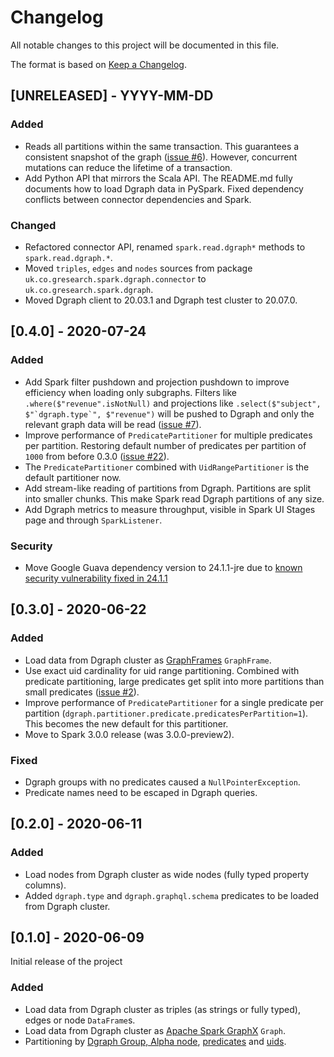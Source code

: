 # Changelog
All notable changes to this project will be documented in this file.

The format is based on [Keep a Changelog](https://keepachangelog.com/en/1.0.0/).

## [UNRELEASED] - YYYY-MM-DD

### Added
- Reads all partitions within the same transaction. This guarantees a consistent snapshot of the graph ([issue #6](https://github.com/G-Research/spark-dgraph-connector/issues/6)).
  However, concurrent mutations can reduce the lifetime of a transaction.
- Add Python API that mirrors the Scala API. The README.md fully documents how to load Dgraph data in PySpark.
  Fixed dependency conflicts between connector dependencies and Spark.

### Changed
- Refactored connector API, renamed `spark.read.dgraph*` methods to `spark.read.dgraph.*`.
- Moved `triples`, `edges` and `nodes` sources from package `uk.co.gresearch.spark.dgraph.connector` to `uk.co.gresearch.spark.dgraph`.
- Moved Dgraph client to 20.03.1 and Dgraph test cluster to 20.07.0.

## [0.4.0] - 2020-07-24

### Added
- Add Spark filter pushdown and projection pushdown to improve efficiency when loading only subgraphs.
  Filters like `.where($"revenue".isNotNull)` and projections like ``.select($"subject", $"`dgraph.type`", $"revenue")``
  will be pushed to Dgraph and only the relevant graph data will
  be read ([issue #7](https://github.com/G-Research/spark-dgraph-connector/issues/7)).
- Improve performance of `PredicatePartitioner` for multiple predicates per partition. Restoring
  default number of predicates per partition of `1000` from before 0.3.0 ([issue #22](https://github.com/G-Research/spark-dgraph-connector/issues/22)).
- The `PredicatePartitioner` combined with `UidRangePartitioner` is the default partitioner now.
- Add stream-like reading of partitions from Dgraph. Partitions are split into smaller chunks.
  This make Spark read Dgraph partitions of any size.
- Add Dgraph metrics to measure throughput, visible in Spark UI Stages page and through `SparkListener`.

### Security
- Move Google Guava dependency version to 24.1.1-jre due to [known security vulnerability
  fixed in 24.1.1](https://github.com/advisories/GHSA-mvr2-9pj6-7w5j)

## [0.3.0] - 2020-06-22

### Added
- Load data from Dgraph cluster as [GraphFrames](https://graphframes.github.io/graphframes/docs/_site/index.html) `GraphFrame`.
- Use exact uid cardinality for uid range partitioning. Combined with predicate partitioning, large
  predicates get split into more partitions than small predicates ([issue #2](https://github.com/G-Research/spark-dgraph-connector/issues/2)).
- Improve performance of `PredicatePartitioner` for a single predicate per partition (`dgraph.partitioner.predicate.predicatesPerPartition=1`).
  This becomes the new default for this partitioner.
- Move to Spark 3.0.0 release (was 3.0.0-preview2).

### Fixed
- Dgraph groups with no predicates caused a `NullPointerException`.
- Predicate names need to be escaped in Dgraph queries.

## [0.2.0] - 2020-06-11

### Added
- Load nodes from Dgraph cluster as wide nodes (fully typed property columns).
- Added `dgraph.type` and `dgraph.graphql.schema` predicates to be loaded from Dgraph cluster.

## [0.1.0] - 2020-06-09

Initial release of the project

### Added
- Load data from Dgraph cluster as triples (as strings or fully typed), edges or node `DataFrame`s.
- Load data from Dgraph cluster as [Apache Spark GraphX](https://spark.apache.org/docs/latest/graphx-programming-guide.html) `Graph`.
- Partitioning by [Dgraph Group, Alpha node](https://dgraph.io/docs/deploy/#cluster-setup),
  [predicates](https://dgraph.io/docs/tutorial-1/#nodes-and-edges) and
  [uids](https://dgraph.io/docs/tutorial-2/#query-using-uids).

